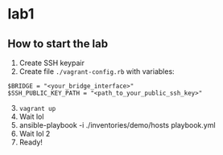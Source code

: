 # lab1
## How to start the lab
1. Create SSH keypair
2. Create file `./vagrant-config.rb` with variables:
```
$BRIDGE = "<your_bridge_interface>"
$SSH_PUBLIC_KEY_PATH = "<path_to_your_public_ssh_key>"
```
3. `vagrant up`
4. Wait lol
5. ansible-playbook -i ./inventories/demo/hosts playbook.yml 
6. Wait lol 2
7. Ready!
